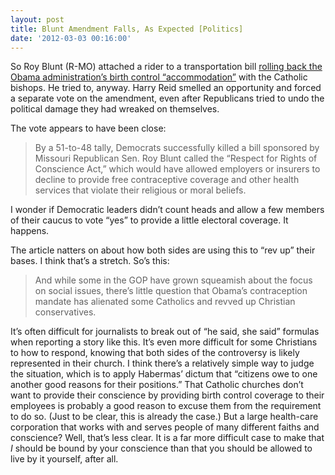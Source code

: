 ```yaml
---
layout: post
title: Blunt Amendment Falls, As Expected [Politics]
date: '2012-03-03 00:16:00'
---
```



So Roy Blunt (R-MO) attached a rider to a transportation bill [rolling back the Obama administration’s birth control “accommodation”](http://www.fdlreporter.com/article/20120302/SHE0101/203020400/Senate-kills-bill-reverse-Obama-s-controversial-birth-control-policy?odyssey=tab%7Ctopnews%7Ctext%7CFRONTPAGE&located=rss) with the Catholic bishops. He tried to, anyway. Harry Reid smelled an opportunity and forced a separate vote on the amendment, even after Republicans tried to undo the political damage they had wreaked on themselves.

The vote appears to have been close:

> By a 51-to-48 tally, Democrats successfully killed a bill sponsored by Missouri Republican Sen. Roy Blunt called the “Respect for Rights of Conscience Act,” which would have allowed employers or insurers to decline to provide free contraceptive coverage and other health services that violate their religious or moral beliefs.

I wonder if Democratic leaders didn’t count heads and allow a few members of their caucus to vote “yes” to provide a little electoral coverage. It happens.

The article natters on about how both sides are using this to “rev up” their bases. I think that’s a stretch. So’s this:

> And while some in the GOP have grown squeamish about the focus on social issues, there’s little question that Obama’s contraception mandate has alienated some Catholics and revved up Christian conservatives.

It’s often difficult for journalists to break out of “he said, she said” formulas when reporting a story like this. It’s even more difficult for some Christians to how to respond, knowing that both sides of the controversy is likely represented in their church. I think there’s a relatively simple way to judge the situation, which is to apply Habermas’ dictum that “citizens owe to one another good reasons for their positions.” That Catholic churches don’t want to provide their conscience by providing birth control coverage to their employees is probably a good reason to excuse them from the requirement to do so. (Just to be clear, this is already the case.) But a large health-care corporation that works with and serves people of many different faiths and conscience? Well, that’s less clear. It is a far more difficult case to make that *I* should be bound by your conscience than that you should be allowed to live by it yourself, after all.


